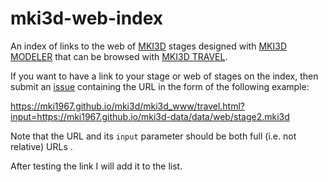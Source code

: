 # mki3d-web-index
An index of links to the web of [MKI3D](https://mki1967.github.io/mki3d/) stages 
designed with  [MKI3D MODELER](https://mki1967.github.io/mki3d/mki3d_www/mki3d.html) 
that can be browsed with [MKI3D TRAVEL](https://mki1967.github.io/mki3d/mki3d_www/travel.html).

If you want to have a link to your stage or web of stages on the index, 
then submit an [issue](https://github.com/mki3d/mki3d-web-index/issues) 
containing the URL in the form of the following example:

https://mki1967.github.io/mki3d/mki3d_www/travel.html?input=https://mki1967.github.io/mki3d-data/data/web/stage2.mki3d

Note that the URL and its `input` parameter  should be both full (i.e. not relative) URLs .

After testing the link I will add it to the list.
